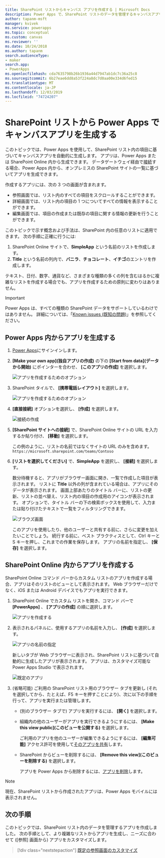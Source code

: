 ```yaml
---
title: SharePoint リストからキャンバス アプリを作成する | Microsoft Docs
description: Power Apps で、SharePoint リストのデータを管理するキャンバスアプリを自動的に生成する
author: tapanm-msft
manager: kvivek
ms.service: powerapps
ms.topic: conceptual
ms.custom: canvas
ms.reviewer: ''
ms.date: 10/24/2018
ms.author: tapanm
search.audienceType:
- maker
search.app:
- PowerApps
ms.openlocfilehash: cda7635798b26b1936a44d7947ab1dc7c36a25c8
ms.sourcegitcommit: 6b27eae6dd8a53f224a8dc7d0aa00e334d6fed15
ms.translationtype: MT
ms.contentlocale: ja-JP
ms.lasthandoff: 12/03/2019
ms.locfileid: "74724207"
---
```

# <a name="generate-a-canvas-app-in-power-apps-from-a-sharepoint-list"></a>SharePoint リストから Power Apps でキャンバスアプリを生成する

このトピックでは、Power Apps を使用して、SharePoint リスト内の項目に基づいてキャンバスアプリを自動的に生成します。 アプリは、Power Apps または SharePoint Online 内から生成できます。 データゲートウェイ経由で[接続](connections/connection-sharepoint-online.md#create-a-connection)する場合、Power Apps 内から、オンプレミスの SharePoint サイトの一覧に基づいてアプリを生成できます。

作成するアプリには、次の 3 つの画面が含まれます。

- 参照画面では、リスト内のすべての項目をスクロールすることができます。
- 詳細画面では、リスト内の項目の 1 つについてすべての情報を表示することができます。
- 編集画面では、項目の作成または既存の項目に関する情報の更新を行うことができます。

このトピックで示す概念および手法は、SharePoint 内の任意のリストに適用できます。 次の手順に正確に行うには:

1. SharePoint Online サイトで、**SimpleApp** という名前のリストを作成します。
2. **Title** という名前の列内で、**バニラ**、**チョコレート**、**イチゴ**のエントリを作成します。

テキスト、日付、数字、通貨など、さまざまな種類の多くの列を含むはるかに複雑なリストを作成する場合でも、アプリを作成するための原則に変わりはありません。

> [!IMPORTANT]
> Power Apps は、すべての種類の SharePoint データをサポートしているわけではありません。 詳細については、「[Known issues (既知の問題)](connections/connection-sharepoint-online.md#known-issues)」を参照してください。

## <a name="generate-an-app-from-within-power-apps"></a>Power Apps 内からアプリを生成する

1. [Power Apps](https://make.powerapps.com?utm_source=padocs&utm_medium=linkinadoc&utm_campaign=referralsfromdoc)にサインインします。

1. **[Make your own app]\(独自アプリの作成\)** の下の **[Start from data]\(データから開始\)** にポインターを合わせ、 **[このアプリの作成]** を選択します。

    ![アプリを作成するためのオプション](./media/app-from-sharepoint/start-from-data.png)

1. SharePoint タイルで、 **[携帯電話レイアウト]** を選択します。

    ![アプリを作成するためのオプション](./media/app-from-sharepoint/sharepoint-tile.png)

1. **[直接接続]** オプションを選択し、 **[作成]** を選択します。

    ![接続の作成](./media/app-from-sharepoint/create-connection.png)

1. **[SharePoint サイトへの接続]** で、SharePoint Online サイトの URL を入力するか貼り付け、 **[移動]** を選択します。

    この例のように、リストの名前ではなくサイトの URL のみを含めます。<br>`https://microsoft.sharepoint.com/teams/Contoso`

1. **[リストを選択してください]** で、**SimpleApp** を選択し、 **[接続]** を選択します。

    数分待機すると、アプリがブラウザー画面に開き、一覧で作成した項目が表示されます。 リストに **Title** 以外の列が含まれている場合は、アプリにそのデータが表示されます。 画面上部あたりのタイトル バーに、リストの更新、リストの並べ替え、リスト内の項目の作成用のアイコンが表示されます。 オプションで、タイトル バーの下の検索ボックスを使用して、入力または貼り付けたテキストで一覧をフィルタリングできます。 

    ![ブラウズ画面](./media/app-from-sharepoint/browse-screen.png)

    このアプリを使用したり、他のユーザーと共有する前に、さらに変更を加えたいことでしょう。 続行する前に、ベスト プラクティスとして、Ctrl キーと S キーを押し、これまでの作業を保存します。 アプリの名前を指定し、 **[保存]** を選択します。

## <a name="generate-an-app-from-within-sharepoint-online"></a>SharePoint Online 内からアプリを作成する

SharePoint Online コマンド バーからカスタム リストのアプリを作成する場合、アプリはそのリストのビューとして表示されます。 Web ブラウザーだけでなく、iOS または Android デバイスでもアプリを実行できます。

1. SharePoint Online でカスタム リストを開き、コマンド バーで **[PowerApps]** 、 **[アプリの作成]** の順に選択します。

    ![アプリを作成する](./media/app-from-sharepoint/generate-new-app.png)

2. 表示されるパネルに、使用するアプリの名前を入力し、 **[作成]** を選択します。

    ![アプリの名前の指定](./media/app-from-sharepoint/app-name.png)

    新しいタブが Web ブラウザーに表示され、SharePoint リストに基づいて自動的に生成したアプリが表示されます。 アプリは、カスタマイズ可能な Power Apps Studio で表示されます。

    ![既定のアプリ](./media/app-from-sharepoint/default-app.png)

3. (省略可能) ご利用の SharePoint リスト用のブラウザー タブを更新し (それを選択してから、たとえば、F5 キーを押すことにより)、次に以下の手順を行って、アプリを実行または管理します。

    - (別のブラウザー タブで) アプリを実行するには、 **[開く]** を選択します。
    - 組織内の他のユーザーがアプリを実行できるようにするには、 **[Make this view public]\(このビューを公開する\)** を選択します。

        ご利用のアプリを他のユーザーが編集できるようにするには、 **[編集可能]** アクセス許可を使用して[そのアプリを共有](share-app.md)します。

    - SharePoint からビューを削除するには、 **[Remove this view]\(このビューを削除する\)** を選択します。

        アプリを Power Apps から削除するには、[アプリを削除](delete-app.md)します。

> [!NOTE]
> 現在、SharePoint リストから作成されたアプリは、Power Apps モバイルには表示されません。

## <a name="next-steps"></a>次の手順
このトピックでは、SharePoint リスト内のデータを管理するアプリを作成しました。 次の手順として、より複雑なリストからアプリを生成し、ニーズに合わせて ([参照] 画面から) アプリをカスタマイズします。

> [!div class="nextstepaction"]
> [既定の参照画面のカスタマイズ](customize-layout-sharepoint.md)

